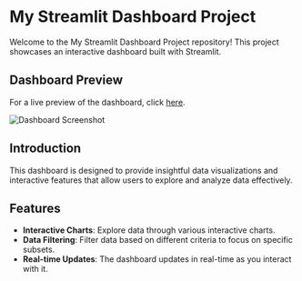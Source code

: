 # My Streamlit Dashboard Project

Welcome to the My Streamlit Dashboard Project repository! This project showcases an interactive dashboard built with Streamlit.

## Dashboard Preview

For a live preview of the dashboard, click [here](https://lsprojects-nb4r5yqy8ucxxr9vju9hmp.streamlit.app/).

![Dashboard Screenshot](path/to/screenshot.png)

## Introduction

This dashboard is designed to provide insightful data visualizations and interactive features that allow users to explore and analyze data effectively.

## Features

- **Interactive Charts**: Explore data through various interactive charts.
- **Data Filtering**: Filter data based on different criteria to focus on specific subsets.
- **Real-time Updates**: The dashboard updates in real-time as you interact with it.
